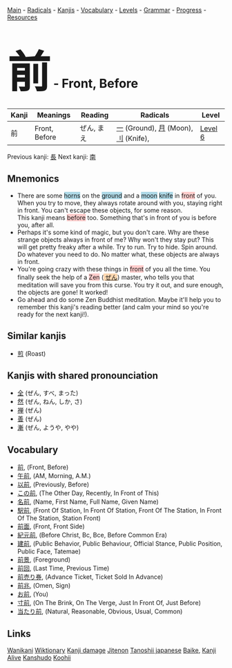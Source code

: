 <style> bigfont {font-size: 100px}</style>
[Main](../README.md) -
[Radicals](../radicals.md) -
[Kanjis](../kanjis.md) -
[Vocabulary](../vocabulary.md) -
[Levels](../levels.md) -
[Grammar](../grammar.md) - 
[Progress](../progress.md) -
[Resources](../resources.md)
# <bigfont> 前</bigfont> - Front, Before 

| Kanji | Meanings | Reading | Radicals | Level |
| --- | --- | --- | --- | --- |
| 前 | Front, Before | ぜん, まえ | [一](../radicals/一.md) (Ground), [月](../radicals/月.md) (Moon), [刂](../radicals/刂.md) (Knife),  | [Level 6](../levels/wk_level6.md) |

Previous kanji: [長](長.md) Next kanji: [南](南.md) 

## Mnemonics
 * There are some <span style="background-color:#ADD8E6"> horns</span> on the <span style="background-color:#ADD8E6"> ground</span> and a <span style="background-color:#ADD8E6"> moon</span> <span style="background-color:#ADD8E6"> knife</span> in <span style="background-color:#ffcccb"> front</span> of you. When you try to move, they always rotate around with you, staying right in front. You can't escape these objects, for some reason.<br />This kanji means <span style="background-color:#ffcccb"> before</span> too. Something that's in front of you is before you, after all.
* Perhaps it's some kind of magic, but you don't care. Why are these strange objects always in front of me? Why won't they stay put? This will get pretty freaky after a while. Try to run. Try to hide. Spin around. Do whatever you need to do. No matter what, these objects are always in front.
* You're going crazy with these things in <span style="background-color:#ffcccb"> front</span> of you all the time. You finally seek the help of a <span style="background-color:#ffcccb"> Zen</span> (<span style="background-color:#fed8b1"> [ぜん](https://jisho.org/search/ぜん)</span>) master, who tells you that meditation will save you from this curse. You try it out, and sure enough, the objects are gone! It worked!
* Go ahead and do some Zen Buddhist meditation. Maybe it'll help you to remember this kanji's reading better (and calm your mind so you're ready for the next kanji!).


## Similar kanjis
 * [煎](煎.md) (Roast)



## Kanjis with shared pronounciation
 * [全](全.md) (ぜん, すべ, まった)
* [然](然.md) (ぜん, ねん, しか, さ)
* [禅](禅.md) (ぜん)
* [善](善.md) (ぜん)
* [漸](漸.md) (ぜん, ようや, やや)



## Vocabulary
 * [前](../vocabulary/前.md), (Front, Before)
* [午前](../vocabulary/前.md), (AM, Morning, A.M.)
* [以前](../vocabulary/前.md), (Previously, Before)
* [この前](../vocabulary/前.md), (The Other Day, Recently, In Front of This)
* [名前](../vocabulary/前.md), (Name, First Name, Full Name, Given Name)
* [駅前](../vocabulary/前.md), (Front Of Station, In Front Of Station, Front Of The Station, In Front Of The Station, Station Front)
* [前面](../vocabulary/前.md), (Front, Front Side)
* [紀元前](../vocabulary/前.md), (Before Christ, Bc, Bce, Before Common Era)
* [建前](../vocabulary/前.md), (Public Behavior, Public Behaviour, Official Stance, Public Position, Public Face, Tatemae)
* [前景](../vocabulary/前.md), (Foreground)
* [前回](../vocabulary/前.md), (Last Time, Previous Time)
* [前売り券](../vocabulary/前.md), (Advance Ticket, Ticket Sold In Advance)
* [前兆](../vocabulary/前.md), (Omen, Sign)
* [お前](../vocabulary/前.md), (You)
* [寸前](../vocabulary/前.md), (On The Brink, On The Verge, Just In Front Of, Just Before)
* [当たり前](../vocabulary/前.md), (Natural, Reasonable, Obvious, Usual, Common)




## Links 


[Wanikani](https://www.wanikani.com/kanji/前)
[Wiktionary](https://en.wiktionary.org/wiki/前)
[Kanji damage](http://www.kanjidamage.com/kanji/search?utf8=✓&q=前)
[Jitenon](https://jitenon.com/kanji/前)
[Tanoshii japanese](https://www.tanoshiijapanese.com/dictionary/kanji.cfm?k=前)
[Baike](https://baike.baidu.com/item/前),
[Kanji Alive](https://app.kanjialive.com/前)
[Kanshudo](https://www.kanshudo.com/searchmn?q=前)
[Koohii](https://kanji.koohii.com/study/kanji/前)
